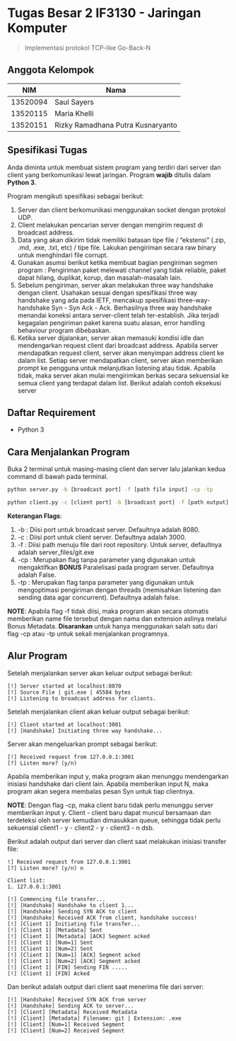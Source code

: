 # Tugas Besar 2 IF3130 - Jaringan Komputer
> Implementasi protokol TCP-like Go-Back-N

## Anggota Kelompok
NIM      | Nama
---      | ----
13520094 | Saul Sayers
13520115 | Maria Khelli
13520151 | Rizky Ramadhana Putra Kusnaryanto

## Spesifikasi Tugas
Anda diminta untuk membuat sistem program yang terdiri dari server dan client yang berkomunikasi lewat jaringan. Program **wajib** ditulis dalam **Python 3**.

Program mengikuti spesifikasi sebagai berikut:
1. Server dan client berkomunikasi menggunakan socket dengan protokol UDP.
2. Client melakukan pencarian server dengan mengirim request di broadcast address.
3. Data yang akan dikirim tidak memiliki batasan tipe file / “ekstensi” (.zip, .md, .exe, .txt, etc) / tipe file. Lakukan pengiriman secara raw binary untuk menghindari file corrupt.
4. Gunakan asumsi berikut ketika membuat bagian pengiriman segmen program : Pengiriman paket melewati channel yang tidak reliable, paket dapat hilang, duplikat, korup, dan masalah-masalah lain.
5. Sebelum pengiriman, server akan melakukan three way handshake dengan client. Usahakan sesuai dengan spesifikasi three way handshake yang ada pada IETF, mencakup spesifikasi three-way-handshake Syn - Syn Ack - Ack. Berhasilnya three way handshake menandai koneksi antara server-client telah ter-establish. Jika terjadi kegagalan pengiriman paket karena suatu alasan, error handling behaviour program dibebaskan.
6. Ketika server dijalankan, server akan memasuki kondisi idle dan mendengarkan request client dari broadcast address. Apabila server mendapatkan request client, server akan menyimpan address client ke dalam list. Setiap server mendapatkan client, server akan memberikan prompt ke pengguna untuk melanjutkan listening atau tidak. Apabila tidak, maka server akan mulai mengirimkan berkas secara sekuensial ke semua client yang terdapat dalam list. Berikut adalah contoh eksekusi server

## Daftar Requirement
* Python 3

## Cara Menjalankan Program
Buka 2 terminal untuk masing-masing client dan server lalu jalankan kedua command di bawah pada terminal.

```bash
python server.py -b [broadcast port] -f [path file input] -cp -tp
```

```bash
python client.py -c [client port] -b [broadcast port] -f [path output]
```

**Keterangan Flags**:
1. -b : Diisi port untuk broadcast server. Defaultnya adalah 8080.
2. -c : Diisi port untuk client server. Defaultnya adalah 3000.
3. -f : Diisi path menuju file dari root repository. Untuk server, defaultnya adalah server_files/git.exe
4. -cp : Merupakan flag tanpa parameter yang digunakan untuk mengaktifkan **BONUS** Paralelisasi pada program server. Defaultnya adalah False.
5. -tp : Merupakan flag tanpa parameter yang digunakan untuk mengoptimasi pengiriman dengan threads (memisahkan listening dan sending data agar concurrent). Defaultnya adalah false.

**NOTE**: Apabila flag -f tidak diisi, maka program akan secara otomatis memberikan name file tersebut dengan nama dan extension aslinya melalui Bonus Metadata. **Disarankan** untuk hanya menggunakan salah satu dari flag -cp atau -tp untuk sekali menjalankan programnya.

## Alur Program
Setelah menjalankan server akan keluar output sebagai berikut:
```
[!] Server started at localhost:8070
[!] Source File | git.exe | 45584 bytes      
[!] Listening to broadcast address for clients.
```

Setelah menjalankan client akan keluar output sebagai berikut:
```
[!] Client started at localhost:3001
[!] [Handshake] Initiating three way handshake...
```

Server akan mengeluarkan prompt sebagai berikut:
```
[!] Received request from 127.0.0.1:3001     
[?] Listen more? (y/n) 
```

Apabila memberikan input y, maka program akan menunggu mendengarkan inisiasi handshake dari client lain. Apabila memberikan input N, maka program akan segera membalas pesan Syn untuk tiap clientnya. 

**NOTE**: Dengan flag -cp, maka client baru tidak perlu menunggu server memberikan input y. Client - client baru dapat muncul bersamaan dan terdeteksi oleh server kemudian dimasukkan queue, sehingga tidak perlu sekuensial client1 - y - client2 - y - client3 - n dsb.


Berikut adalah output dari server dan client saat melakukan inisiasi transfer file:
```
!] Received request from 127.0.0.1:3001     
[?] Listen more? (y/n) n

Client list:
1. 127.0.0.1:3001

[!] Commencing file transfer...
[!] [Handshake] Handshake to client 1...     
[!] [Handshake] Sending SYN ACK to client    
[!] [Handshake] Received ACK from client, handshake success!
[!] [Client 1] Initiating file transfer...   
[!] [Client 1] [Metadata] Sent
[!] [Client 1] [Metadata] [ACK] Segment acked
[!] [Client 1] [Num=1] Sent
[!] [Client 1] [Num=2] Sent
[!] [Client 1] [Num=1] [ACK] Segment acked   
[!] [Client 1] [Num=2] [ACK] Segment acked   
[!] [Client 1] [FIN] Sending FIN .....       
[!] [Client 1] [FIN] Acked
```

Dan berikut adalah output dari client saat menerima file dari server:
```
[!] [Handshake] Received SYN ACK from server 
[!] [Handshake] Sending ACK to server...     
[!] [Client] [Metadata] Received Metadata    
[!] [Client] [Metadata] Filename: git | Extension: .exe
[!] [Client] [Num=1] Received Segment        
[!] [Client] [Num=2] Received Segment 
```

